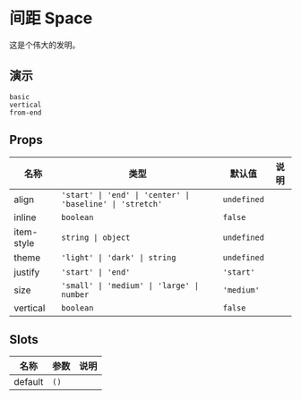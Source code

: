 # 间距 Space
这是个伟大的发明。
## 演示
```demo
basic
vertical
from-end
```
## Props
|名称|类型|默认值|说明|
|-|-|-|-|
|align|`'start' \| 'end' \| 'center' \| 'baseline' \| 'stretch'`|`undefined`||
|inline|`boolean`|`false`||
|item-style|`string \| object`|`undefined`||
|theme|`'light' \| 'dark' \| string`|`undefined`||
|justify|`'start' \| 'end'`|`'start'`||
|size|`'small' \| 'medium' \| 'large' \| number`|`'medium'`||
|vertical|`boolean`|`false`||

## Slots
|名称|参数|说明|
|-|-|-|
|default|`()`||
